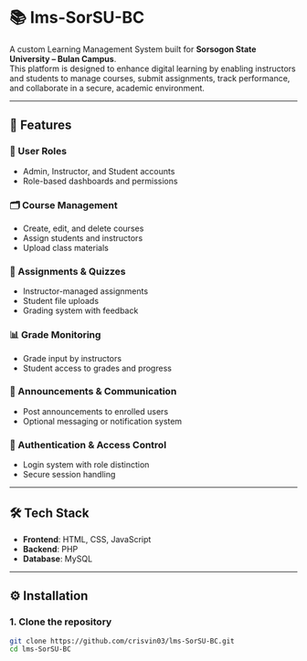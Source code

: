 # 📚 lms-SorSU-BC

A custom Learning Management System built for **Sorsogon State University – Bulan Campus**.  
This platform is designed to enhance digital learning by enabling instructors and students to manage courses, submit assignments, track performance, and collaborate in a secure, academic environment.

---

## 🚀 Features

### 👤 User Roles
- Admin, Instructor, and Student accounts
- Role-based dashboards and permissions

### 🗂 Course Management
- Create, edit, and delete courses
- Assign students and instructors
- Upload class materials

### 📝 Assignments & Quizzes
- Instructor-managed assignments
- Student file uploads
- Grading system with feedback

### 📊 Grade Monitoring
- Grade input by instructors
- Student access to grades and progress

### 📣 Announcements & Communication
- Post announcements to enrolled users
- Optional messaging or notification system

### 🔐 Authentication & Access Control
- Login system with role distinction
- Secure session handling

---

## 🛠 Tech Stack

- **Frontend**: HTML, CSS, JavaScript
- **Backend**: PHP 
- **Database**: MySQL

---

## ⚙️ Installation

### 1. Clone the repository
```bash
git clone https://github.com/crisvin03/lms-SorSU-BC.git
cd lms-SorSU-BC
